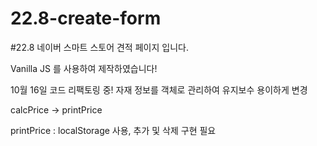 # 22.8-create-form

#22.8 네이버 스마트 스토어 견적 페이지 입니다.

Vanilla JS 를 사용하여 제작하였습니다!

10월 16일 코드 리팩토링 중!
자재 정보를 객체로 관리하여 유지보수 용이하게 변경

calcPrice -> printPrice

printPrice : localStorage 사용, 추가 및 삭제 구현 필요
